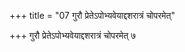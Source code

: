 +++
title = "07 गुरौ प्रेतेऽपोभ्यवेयाद्दशरात्रं चोपरमेत्"

+++
गुरौ प्रेतेऽपोभ्यवेयाद्दशरात्रं चोपरमेत् ७